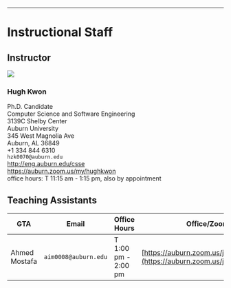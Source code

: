 
---

# Instructional Staff

## Instructor

<img src="https://www.gravatar.com/avatar/c21a731fe002707ed7ceee3a651dcfb1" />

### Hugh Kwon

Ph.D. Candidate  
Computer Science and Software Engineering  
3139C Shelby Center  
Auburn University  
345 West Magnolia Ave  
Auburn, AL 36849  
+1 334 844 6310  
`hzk0070@auburn.edu`  
<http://eng.auburn.edu/csse>  
<https://auburn.zoom.us/my/hughkwon>  
office hours: T 11:15 am - 1:15 pm, also by appointment  


## Teaching Assistants

GTA | Email | Office Hours | Office/Zoom
--- | ----- | ------------ | -----
Ahmed Mostafa   | `aim0008@auburn.edu` | T 1:00 pm - 2:00 pm    | [https://auburn.zoom.us/j/3052918117](https://auburn.zoom.us/j/3052918117)

